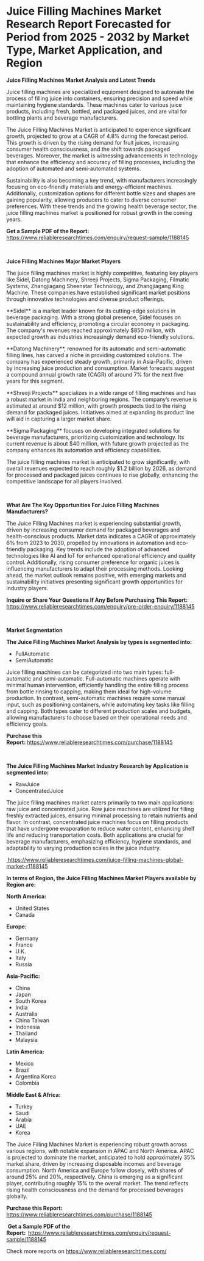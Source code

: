 <p><h1>Juice Filling Machines Market Research Report Forecasted for Period from 2025 -  2032 by Market Type, Market Application, and Region</h1></p><p><strong>Juice Filling Machines Market Analysis and Latest Trends</strong></p>
<p><p>Juice filling machines are specialized equipment designed to automate the process of filling juice into containers, ensuring precision and speed while maintaining hygiene standards. These machines cater to various juice products, including fresh, bottled, and packaged juices, and are vital for bottling plants and beverage manufacturers.</p><p>The Juice Filling Machines Market is anticipated to experience significant growth, projected to grow at a CAGR of 4.8% during the forecast period. This growth is driven by the rising demand for fruit juices, increasing consumer health consciousness, and the shift towards packaged beverages. Moreover, the market is witnessing advancements in technology that enhance the efficiency and accuracy of filling processes, including the adoption of automated and semi-automated systems.</p><p>Sustainability is also becoming a key trend, with manufacturers increasingly focusing on eco-friendly materials and energy-efficient machines. Additionally, customization options for different bottle sizes and shapes are gaining popularity, allowing producers to cater to diverse consumer preferences. With these trends and the growing health beverage sector, the juice filling machines market is positioned for robust growth in the coming years.</p></p>
<p><strong>Get a Sample PDF of the Report:&nbsp;</strong> <a href="https://www.reliableresearchtimes.com/enquiry/request-sample/1188145?utm_campaign=2456&utm_medium=2&utm_source=Github&utm_content=ia&utm_term=21022025&utm_id=juice-filling-machines">https://www.reliableresearchtimes.com/enquiry/request-sample/1188145</a></p>
<p>&nbsp;</p>
<p><strong>Juice Filling Machines Major Market Players</strong></p>
<p><p>The juice filling machines market is highly competitive, featuring key players like Sidel, Datong Machinery, Shreeji Projects, Sigma Packaging, Filmatic Systems, Zhangjiagang Sheenstar Technology, and Zhangjiagang King Machine. These companies have established significant market positions through innovative technologies and diverse product offerings.</p><p>**Sidel** is a market leader known for its cutting-edge solutions in beverage packaging. With a strong global presence, Sidel focuses on sustainability and efficiency, promoting a circular economy in packaging. The company's revenues reached approximately $850 million, with expected growth as industries increasingly demand eco-friendly solutions.</p><p>**Datong Machinery**, renowned for its automatic and semi-automatic filling lines, has carved a niche in providing customized solutions. The company has experienced steady growth, primarily in Asia-Pacific, driven by increasing juice production and consumption. Market forecasts suggest a compound annual growth rate (CAGR) of around 7% for the next five years for this segment.</p><p>**Shreeji Projects** specializes in a wide range of filling machines and has a robust market in India and neighboring regions. The company’s revenue is estimated at around $12 million, with growth prospects tied to the rising demand for packaged juices. Initiatives aimed at expanding its product line will aid in capturing a larger market share.</p><p>**Sigma Packaging** focuses on developing integrated solutions for beverage manufacturers, prioritizing customization and technology. Its current revenue is about $40 million, with future growth projected as the company enhances its automation and efficiency capabilities.</p><p>The juice filling machines market is anticipated to grow significantly, with overall revenues expected to reach roughly $1.2 billion by 2026, as demand for processed and packaged juices continues to rise globally, enhancing the competitive landscape for all players involved.</p></p>
<p>&nbsp;</p>
<p><strong>What Are The Key Opportunities For Juice Filling Machines Manufacturers?</strong></p>
<p><p>The Juice Filling Machines market is experiencing substantial growth, driven by increasing consumer demand for packaged beverages and health-conscious products. Market data indicates a CAGR of approximately 6% from 2023 to 2030, propelled by innovations in automation and eco-friendly packaging. Key trends include the adoption of advanced technologies like AI and IoT for enhanced operational efficiency and quality control. Additionally, rising consumer preference for organic juices is influencing manufacturers to adapt their processing methods. Looking ahead, the market outlook remains positive, with emerging markets and sustainability initiatives presenting significant growth opportunities for industry players.</p></p>
<p><strong>Inquire or Share Your Questions If Any Before Purchasing This Report:</strong> <a href="https://www.reliableresearchtimes.com/enquiry/pre-order-enquiry/1188145?utm_campaign=2456&utm_medium=2&utm_source=Github&utm_content=ia&utm_term=21022025&utm_id=juice-filling-machines">https://www.reliableresearchtimes.com/enquiry/pre-order-enquiry/1188145</a></p>
<p>&nbsp;</p>
<p><strong>Market Segmentation</strong></p>
<p><strong>The Juice Filling Machines Market Analysis by types is segmented into:</strong></p>
<p><ul><li>FullAutomatic</li><li>SemiAutomatic</li></ul></p>
<p><p>Juice filling machines can be categorized into two main types: full-automatic and semi-automatic. Full-automatic machines operate with minimal human intervention, efficiently handling the entire filling process from bottle rinsing to capping, making them ideal for high-volume production. In contrast, semi-automatic machines require some manual input, such as positioning containers, while automating key tasks like filling and capping. Both types cater to different production scales and budgets, allowing manufacturers to choose based on their operational needs and efficiency goals.</p></p>
<p><strong>Purchase this Report:&nbsp;</strong><a href="https://www.reliableresearchtimes.com/purchase/1188145?utm_campaign=2456&utm_medium=2&utm_source=Github&utm_content=ia&utm_term=21022025&utm_id=juice-filling-machines">https://www.reliableresearchtimes.com/purchase/1188145</a></p>
<p>&nbsp;</p>
<p><strong>The Juice Filling Machines Market Industry Research by Application is segmented into:</strong></p>
<p><ul><li>RawJuice</li><li>ConcentratedJuice</li></ul></p>
<p><p>The juice filling machines market caters primarily to two main applications: raw juice and concentrated juice. Raw juice machines are utilized for filling freshly extracted juices, ensuring minimal processing to retain nutrients and flavor. In contrast, concentrated juice machines focus on filling products that have undergone evaporation to reduce water content, enhancing shelf life and reducing transportation costs. Both applications are crucial for beverage manufacturers, emphasizing efficiency, hygiene standards, and adaptability to varying production scales in the juice industry.</p></p>
<p><a href="https://www.reliableresearchtimes.com/juice-filling-machines-global-market-r1188145?utm_campaign=2456&utm_medium=2&utm_source=Github&utm_content=ia&utm_term=21022025&utm_id=juice-filling-machines">&nbsp;https://www.reliableresearchtimes.com/juice-filling-machines-global-market-r1188145</a></p>
<p><strong>In terms of Region, the Juice Filling Machines Market Players available by Region are:</strong></p>
<p>
    <p> <strong> North America: </strong>
        <ul>
            <li>United States</li>
            <li>Canada</li>
        </ul>
        </p> 
    <p> <strong> Europe: </strong>
        <ul>
            <li>Germany</li>
            <li>France</li>
            <li>U.K.</li>
            <li>Italy</li>
            <li>Russia</li>
        </ul>
        </p> 
    <p> <strong> Asia-Pacific: </strong>
        <ul>
            <li>China</li>
            <li>Japan</li>
            <li>South Korea</li>
            <li>India</li>
            <li>Australia</li>
            <li>China Taiwan</li>
            <li>Indonesia</li>
            <li>Thailand</li>
            <li>Malaysia</li>
        </ul>
        </p> 
    <p> <strong> Latin America: </strong>
        <ul>
            <li>Mexico</li>
            <li>Brazil</li>
            <li>Argentina Korea</li>
            <li>Colombia</li>
        </ul>
        </p> 
    <p> <strong> Middle East & Africa: </strong>
        <ul>
            <li>Turkey</li>
            <li>Saudi</li>
            <li>Arabia</li>
            <li>UAE</li>
            <li>Korea</li>
        </ul>
    </p>
    </p>
<p><p>The Juice Filling Machines Market is experiencing robust growth across various regions, with notable expansion in APAC and North America. APAC is projected to dominate the market, anticipated to hold approximately 35% market share, driven by increasing disposable incomes and beverage consumption. North America and Europe follow closely, with shares of around 25% and 20%, respectively. China is emerging as a significant player, contributing roughly 15% to the overall market. The trend reflects rising health consciousness and the demand for processed beverages globally.</p></p>
<p><strong>Purchase this Report: </strong><a href="https://www.reliableresearchtimes.com/purchase/1188145?utm_campaign=2456&utm_medium=2&utm_source=Github&utm_content=ia&utm_term=21022025&utm_id=juice-filling-machines">https://www.reliableresearchtimes.com/purchase/1188145</a></p>
<p>&nbsp;<strong>Get a Sample PDF of the Report:&nbsp;&nbsp;</strong><a href="https://www.reliableresearchtimes.com/enquiry/request-sample/1188145?utm_campaign=2456&utm_medium=2&utm_source=Github&utm_content=ia&utm_term=21022025&utm_id=juice-filling-machines">https://www.reliableresearchtimes.com/enquiry/request-sample/1188145</a></p>
<p><strong></strong></p>
<p>Check more reports on <a href="https://www.reliableresearchtimes.com/?utm_campaign=2456&utm_medium=2&utm_source=Github&utm_content=ia&utm_term=21022025&utm_id=juice-filling-machines">https://www.reliableresearchtimes.com/</a></p>